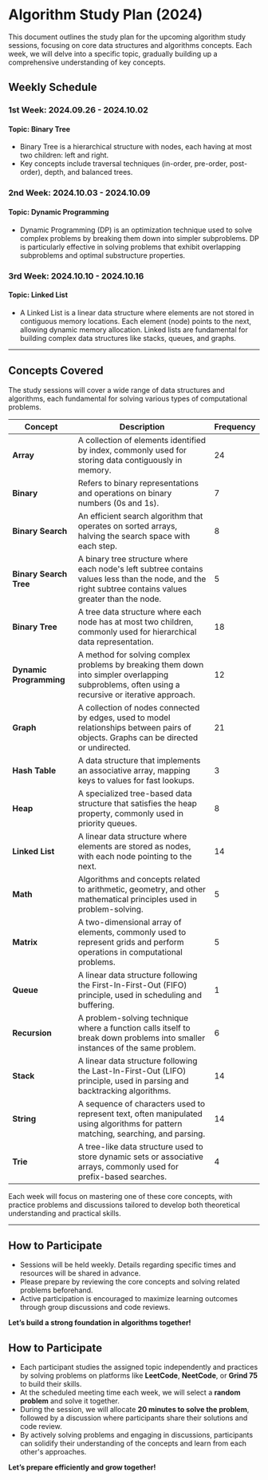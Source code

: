 # Algorithm Study Plan (2024)

This document outlines the study plan for the upcoming algorithm study sessions, focusing on core data structures and algorithms concepts. Each week, we will delve into a specific topic, gradually building up a comprehensive understanding of key concepts.

## Weekly Schedule

### 1st Week: 2024.09.26 - 2024.10.02
#### Topic: Binary Tree
- Binary Tree is a hierarchical structure with nodes, each having at most two children: left and right.
- Key concepts include traversal techniques (in-order, pre-order, post-order), depth, and balanced trees.

### 2nd Week: 2024.10.03 - 2024.10.09
#### Topic: Dynamic Programming
- Dynamic Programming (DP) is an optimization technique used to solve complex problems by breaking them down into simpler subproblems. DP is particularly effective in solving problems that exhibit overlapping subproblems and optimal substructure properties.

### 3rd Week: 2024.10.10 - 2024.10.16
#### Topic: Linked List
- A Linked List is a linear data structure where elements are not stored in contiguous memory locations. Each element (node) points to the next, allowing dynamic memory allocation. Linked lists are fundamental for building complex data structures like stacks, queues, and graphs.

---

## Concepts Covered

The study sessions will cover a wide range of data structures and algorithms, each fundamental for solving various types of computational problems.

| Concept              | Description                                                                 | Frequency |
|----------------------|-----------------------------------------------------------------------------|-----------|
| **Array**            | A collection of elements identified by index, commonly used for storing data contiguously in memory. | 24        |
| **Binary**           | Refers to binary representations and operations on binary numbers (0s and 1s). | 7         |
| **Binary Search**    | An efficient search algorithm that operates on sorted arrays, halving the search space with each step. | 8         |
| **Binary Search Tree** | A binary tree structure where each node's left subtree contains values less than the node, and the right subtree contains values greater than the node. | 5         |
| **Binary Tree**      | A tree data structure where each node has at most two children, commonly used for hierarchical data representation. | 18        |
| **Dynamic Programming** | A method for solving complex problems by breaking them down into simpler overlapping subproblems, often using a recursive or iterative approach. | 12        |
| **Graph**            | A collection of nodes connected by edges, used to model relationships between pairs of objects. Graphs can be directed or undirected. | 21        |
| **Hash Table**       | A data structure that implements an associative array, mapping keys to values for fast lookups. | 3         |
| **Heap**             | A specialized tree-based data structure that satisfies the heap property, commonly used in priority queues. | 8         |
| **Linked List**      | A linear data structure where elements are stored as nodes, with each node pointing to the next. | 14        |
| **Math**             | Algorithms and concepts related to arithmetic, geometry, and other mathematical principles used in problem-solving. | 5         |
| **Matrix**           | A two-dimensional array of elements, commonly used to represent grids and perform operations in computational problems. | 5         |
| **Queue**            | A linear data structure following the First-In-First-Out (FIFO) principle, used in scheduling and buffering. | 1         |
| **Recursion**        | A problem-solving technique where a function calls itself to break down problems into smaller instances of the same problem. | 6         |
| **Stack**            | A linear data structure following the Last-In-First-Out (LIFO) principle, used in parsing and backtracking algorithms. | 14        |
| **String**           | A sequence of characters used to represent text, often manipulated using algorithms for pattern matching, searching, and parsing. | 14        |
| **Trie**             | A tree-like data structure used to store dynamic sets or associative arrays, commonly used for prefix-based searches. | 4         |

Each week will focus on mastering one of these core concepts, with practice problems and discussions tailored to develop both theoretical understanding and practical skills.

---

## How to Participate

- Sessions will be held weekly. Details regarding specific times and resources will be shared in advance.
- Please prepare by reviewing the core concepts and solving related problems beforehand.
- Active participation is encouraged to maximize learning outcomes through group discussions and code reviews.

**Let’s build a strong foundation in algorithms together!**

## How to Participate

- Each participant studies the assigned topic independently and practices by solving problems on platforms like **LeetCode**, **NeetCode**, or **Grind 75** to build their skills.
- At the scheduled meeting time each week, we will select a **random problem** and solve it together.
- During the session, we will allocate **20 minutes to solve the problem**, followed by a discussion where participants share their solutions and code review.
- By actively solving problems and engaging in discussions, participants can solidify their understanding of the concepts and learn from each other's approaches.

**Let’s prepare efficiently and grow together!**
